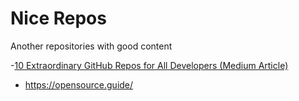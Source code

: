 # Nice Repos

Another repositories with good content

-[10 Extraordinary GitHub Repos for All Developers (Medium Article)](https://betterprogramming.pub/10-extraordinary-github-repos-for-all-developers-939cdeb28ad0)

- <https://opensource.guide/>
